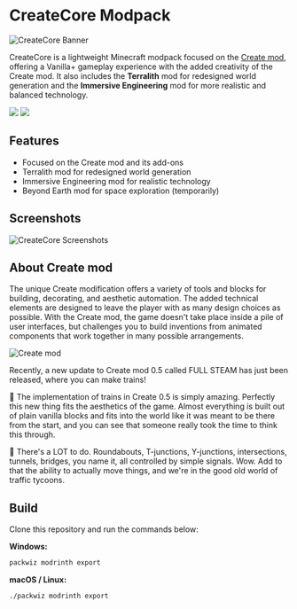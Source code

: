# CreateCore Modpack

![CreateCore Banner](http://i.imgur.com/Gpv1KSK.png)

CreateCore is a lightweight Minecraft modpack focused on the [Create mod](https://github.com/simibubi/Create), offering a Vanilla+ gameplay experience with the added creativity of the Create mod. It also includes the **Terralith** mod for redesigned world generation and the **Immersive Engineering** mod for more realistic and balanced technology.

<p float="left">
  <img src="https://media1.giphy.com/media/lqhAikAgpqTZIgcrbP/giphy.gif?cid=790b76111db26178de0b6dd8539ae99cd56e575822252263&rid=giphy.gif&ct=g"/>
  <img src="https://media0.giphy.com/media/wBtRIKiIXYNWiZuq7B/giphy.gif?cid=790b7611222b523b9107241ff46b22a25cb3b9fbc7127c26&rid=giphy.gif&ct=g" /> 
</p>

## Features

- Focused on the Create mod and its add-ons
- Terralith mod for redesigned world generation
- Immersive Engineering mod for realistic technology
- Beyond Earth mod for space exploration (temporarily)

## Screenshots

![CreateCore Screenshots](https://media1.giphy.com/media/lqhAikAgpqTZIgcrbP/giphy.gif?cid=790b76111db26178de0b6dd8539ae99cd56e575822252263&rid=giphy.gif&ct=g)

## About Create mod

The unique Create modification offers a variety of tools and blocks for building, decorating, and aesthetic automation. The added technical elements are designed to leave the player with as many design choices as possible. With the Create mod, the game doesn't take place inside a pile of user interfaces, but challenges you to build inventions from animated components that work together in many possible arrangements.

![Create mod](https://i.imgur.com/eVX2Azz.jpg)

Recently, a new update to Create mod 0.5 called FULL STEAM has just been released, where you can make trains!

🚂 The implementation of trains in Create 0.5 is simply amazing.
Perfectly this new thing fits the aesthetics of the game. Almost everything is built out of plain vanilla blocks and fits into the world like it was meant to be there from the start, and you can see that someone really took the time to think this through.

🚆 There's a LOT to do. Roundabouts, T-junctions, Y-junctions, intersections, tunnels, bridges, you name it, all controlled by simple signals. Wow. Add to that the ability to actually move things, and we're in the good old world of traffic tycoons.

## Build

Clone this repository and run the commands below:

**Windows:**

```bat
packwiz modrinth export
```

**macOS / Linux:**

```sh
./packwiz modrinth export
```